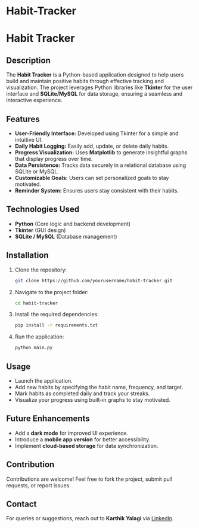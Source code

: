 # Habit-Tracker

# Habit Tracker

## Description
The **Habit Tracker** is a Python-based application designed to help users build and maintain positive habits through effective tracking and visualization. The project leverages Python libraries like **Tkinter** for the user interface and **SQLite/MySQL** for data storage, ensuring a seamless and interactive experience.

## Features
- **User-Friendly Interface:** Developed using Tkinter for a simple and intuitive UI.  
- **Daily Habit Logging:** Easily add, update, or delete daily habits.  
- **Progress Visualization:** Uses **Matplotlib** to generate insightful graphs that display progress over time.  
- **Data Persistence:** Tracks data securely in a relational database using SQLite or MySQL.  
- **Customizable Goals:** Users can set personalized goals to stay motivated.  
- **Reminder System:** Ensures users stay consistent with their habits.  

## Technologies Used
- **Python** (Core logic and backend development)  
- **Tkinter** (GUI design)  
- **SQLite / MySQL** (Database management)   

## Installation
1. Clone the repository:
   ```bash
   git clone https://github.com/yourusername/habit-tracker.git
   ```
2. Navigate to the project folder:
   ```bash
   cd habit-tracker
   ```
3. Install the required dependencies:
   ```bash
   pip install -r requirements.txt
   ```
4. Run the application:
   ```bash
   python main.py
   ```

## Usage
- Launch the application.  
- Add new habits by specifying the habit name, frequency, and target.  
- Mark habits as completed daily and track your streaks.  
- Visualize your progress using built-in graphs to stay motivated.  

## Future Enhancements
- Add a **dark mode** for improved UI experience.  
- Introduce a **mobile app version** for better accessibility.  
- Implement **cloud-based storage** for data synchronization.  

## Contribution
Contributions are welcome! Feel free to fork the project, submit pull requests, or report issues.

## Contact
For queries or suggestions, reach out to **Karthik Yalagi** via [LinkedIn](https://linkedin.com/in/karthik-yalagi).

